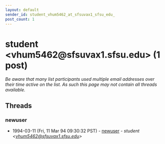 ```yaml
---
layout: default
sender_id: student_vhum5462_at_sfsuvax1_sfsu_edu_
post_count: 1
---
```


# student <vhum5462<span>@</span>sfsuvax1.sfsu.edu> (1 post)

_Be aware that many list participants used multiple email addresses over their time active on the list. As such this page may not contain all threads available._

## Threads

### newuser
+ 1994-03-11 (Fri, 11 Mar 94 09:30:32 PST) - [newuser](/archive/1994/03/68aa0913ef5bb35d4cc84106ad96308fb07cf9f93881cb1ec0c9af846deaae63) - _student \<vhum5462@sfsuvax1.sfsu.edu\>_

